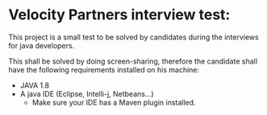 # Velocity Partners interview test:

This project is a small test to be solved by candidates during the interviews for java developers.

This shall be solved by doing screen-sharing, therefore the candidate shall have the following requirements installed on his machine:

* JAVA 1.8
* A java IDE (Eclipse, Intelli-j, Netbeans...)
    * Make sure your IDE has a Maven plugin installed.

